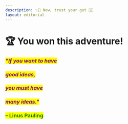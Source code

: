 ```yaml
---
description: ✨🌹 Now, trust your gut 🌹✨
layout: editorial
---
```


# 🏆 You won this adventure!



### _<mark style="color:purple;">"If you want to have</mark>_&#x20;

### _<mark style="color:purple;">good ideas,</mark>_&#x20;

### _<mark style="color:purple;">you must have</mark>_&#x20;

### _<mark style="color:purple;">many ideas."</mark>_ <mark style="color:purple;"></mark><mark style="color:purple;"></mark>&#x20;

<mark style="color:purple;"></mark>

### <mark style="color:green;">– Linus Pauling</mark>

<mark style="color:green;"></mark>

